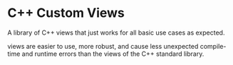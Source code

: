 # C++ Custom Views
A library of C++ views that just works for all basic use cases as expected.

views are easier to use, more robust, and cause less unexpected compile-time and runtime errors than the views of the C++ standard library.

